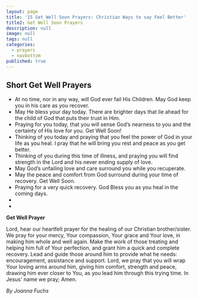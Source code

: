 ```yaml
---
layout: page
title: '15 Get Well Soon Prayers: Christian Ways to say Feel Better'
title2: Get Well Soon Prayers
description: null
image: null
tags: null
categories:
  - prayers
  - navbottom
published: true
---
```

<h2>Short Get Well Prayers</h2>



<ul class="hearts">
<li>At no time, nor in any way, will God ever fail His Children. May God keep you in his care as you recover.</li>
<li>May He bless your day today. There are brighter days that lie ahead for the child of God that puts their trust in Him.</li>
<li>Praying for you today, that you will sense God’s nearness to you and the certainty of His love for you. Get Well Soon!</li>
<li>Thinking of you today and praying that you feel the power of God in your life as you heal. I pray that he will bring you rest and peace as you get better.</li>
<li>Thinking of you during this time of illness, and praying you will find strength in the Lord and his never ending supply of love.</li>
<li>May God’s unfailing love and care surround you while you recuperate.</li>
<li>May the peace and comfort from God surround during your time of recovery. Get Well Soon.</li>
<li>Praying for a very quick recovery. God Bless you as you heal in the coming days.</li>
<li></li>
<li></li>
</ul>


<strong>Get Well Prayer</strong>

Lord, hear our heartfelt prayer
for the healing of our Christian brother/sister.
We pray for your mercy,
Your compassion, Your grace and Your love,
in making him whole and well again.
Make the work of those treating and helping him
full of Your perfection,
and grant him a quick and complete recovery.
Lead and guide those around him
to provide what he needs: encouragement,
assistance and support.
Lord, we pray that you will
wrap Your loving arms around him,
giving him comfort, strength and peace,
drawing him ever closer to You,
as you lead him through this trying time.
In Jesus' name we pray; Amen.

<i>By Joanna Fuchs</i>
